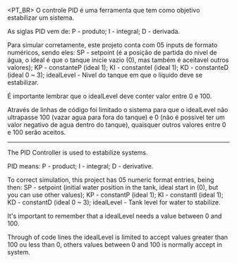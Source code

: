<PT_BR>
O controle PID é uma ferramenta que tem como objetivo estabilizar um sistema.

As siglas PID vem de:
P - produto;
I - integral;
D - derivada.

Para simular corretamente, este projeto conta com 05 inputs de formato numéricos, sendo eles:
SP - setpoint (é a posição de partida do nivel de água, o ideal é que o tanque inicie vazio (0), mas também é aceitavel outros valores);
KP - constanteP (ideal 1);
KI - constanteI (ideal 1);
KD - constanteD (ideal 0 ~ 3);
idealLevel - Nivel do tanque em que o líquido deve se estabilizar.

É importante lembrar que o idealLevel deve conter valor entre 0 e 100.

Através de linhas de código foi limitado o sistema para que o idealLevel não ultrapasse 100 (vazar agua para fora do tanque) e 0 (não é possivel ter um valor negativo de agua dentro do tanque), quaisquer outros valores entre 0 e 100 serão aceitos.

--------------------------------------------------------------------------------
<ENGLISH>
The PID Controller is used to estabilize systems.

PID means:
P - product;
I - integral;
D - derivative.

To correct simulation, this project has 05 numeric format entries, being then:
SP - setpoint (initial water position in the tank, ideal start in (0), but you can use other values);
KP - constantP (ideal 1);
KI - constantI (ideal 1);
KD - constantD (ideal 0 ~ 3);
idealLevel - Tank level for water to stabilize.

It's important to remember that a idealLevel needs a value between 0 and 100.

Through of code lines the idealLevel is limited to accept values greater than 100 ou less than 0, others values between 0 and 100 is normally accept in system.